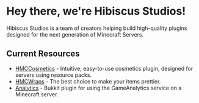 # Hey there, we're Hibiscus Studios!

Hibiscus Studios is a team of creators helping build high-quality plugins designed for the next generation of Minecraft Servers.

## Current Resources
- [HMCCosmetics](https://polymart.org/resource/hmccosmetics.1879) - Intuitive, easy-to-use cosmetics plugin, designed for servers using resource packs.
- [HMCWraps](https://github.com/HibiscusMC/HMCWraps) - The best choice to make your items prettier.
- [Analytics](https://github.com/HibiscusMC/Analytics) - Bukkit plugin for using the GameAnalytics service on a Minecraft server.
